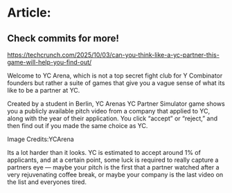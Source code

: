 # Article:

## Check commits for more!
https://techcrunch.com/2025/10/03/can-you-think-like-a-yc-partner-this-game-will-help-you-find-out/

Welcome to YC Arena, which is not a top secret fight club for Y Combinator founders but rather a suite of games that give you a vague sense of what its like to be a partner at YC.

Created by a student in Berlin, YC Arenas YC Partner Simulator game shows you a publicly available pitch video from a company that applied to YC, along with the year of their application. You click &#8220;accept&#8221; or &#8220;reject,&#8221; and then find out if you made the same choice as YC.

Image Credits:YCArena

Its a lot harder than it looks. YC is estimated to accept around 1% of applicants, and at a certain point, some luck is required to really capture a partners eye &#8212; maybe your pitch is the first that a partner watched after a very rejuvenating coffee break, or maybe your company is the last video on the list and everyones tired.
